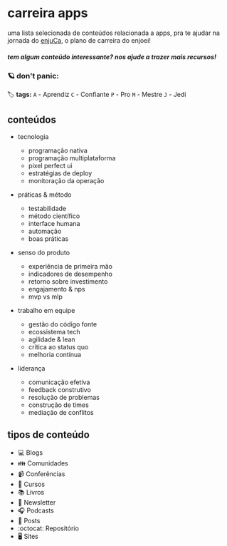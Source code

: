 # carreira apps

uma lista selecionada de conteúdos relacionada a apps, pra te ajudar na jornada do [enjuCa](https://enjuca.enjoei.com.br), o plano de carreira do enjoei!


##### _tem algum conteúdo interessante? nos ajude a trazer mais recursos!_


### :ringed_planet: don't panic:

:label: **tags:**
`A` - Aprendiz
`C` - Confiante
`P` - Pro
`M` - Mestre
`J` - Jedi

## conteúdos
- tecnologia
  - programação nativa
  - programação multiplataforma
  - pixel perfect ui
  - estratégias de deploy
  - monitoração da operação
  
- práticas & método
  - testabilidade
  - método científico
  - interface humana
  - automação
  - boas práticas

- senso do produto
  - experiência de primeira mão
  - indicadores de desempenho
  - retorno sobre investimento
  - engajamento & nps
  - mvp vs mlp

- trabalho em equipe
  - gestão do código fonte
  - ecossistema tech
  - agilidade & lean
  - crítica ao status quo
  - melhoria contínua

- liderança
  - comunicação efetiva
  - feedback construtivo
  - resolução de problemas
  - construção de times
  - mediação de conflitos

## tipos de conteúdo
- :computer: Blogs
- :family: Comunidades
- :video_camera: Conferências
- :open_book: Cursos
- :books: Livros
- :newspaper: Newsletter
- :headphones: Podcasts
- :bookmark_tabs: Posts
- :octocat: Repositório
- :desktop_computer: Sites